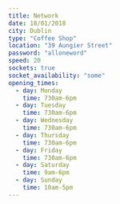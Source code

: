 ```yaml
---
title: Network
date: 18/01/2018
city: Dublin
type: "Coffee Shop"
location: "39 Aungier Street"
password: "alloneword"
speed: 20
sockets: true
socket_availability: "some"
opening_times:
  - day: Monday
    time: 730am-6pm
  - day: Tuesday
    time: 730am-6pm
  - day: Wednesday
    time: 730am-6pm
  - day: Thursday
    time: 730am-6pm
  - day: Friday
    time: 730am-6pm
  - day: Saturday
    time: 9am-6pm
  - day: Sunday
    time: 10am-5pm
---
```

